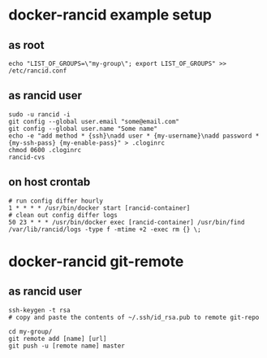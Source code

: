 # docker-rancid example setup

## as root

	echo "LIST_OF_GROUPS=\"my-group\"; export LIST_OF_GROUPS" >> /etc/rancid.conf

## as rancid user

	sudo -u rancid -i
	git config --global user.email "some@email.com"
	git config --global user.name "Some name"
	echo -e "add method * {ssh}\nadd user * {my-username}\nadd password * {my-ssh-pass} {my-enable-pass}" > .cloginrc
	chmod 0600 .cloginrc
	rancid-cvs
	
## on host crontab

	# run config differ hourly
	1 * * * * /usr/bin/docker start [rancid-container]
	# clean out config differ logs
	50 23 * * * /usr/bin/docker exec [rancid-container] /usr/bin/find /var/lib/rancid/logs -type f -mtime +2 -exec rm {} \;

# docker-rancid git-remote

## as rancid user

	ssh-keygen -t rsa
	# copy and paste the contents of ~/.ssh/id_rsa.pub to remote git-repo
	
	cd my-group/
	git remote add [name] [url]
	git push -u [remote name] master
	
